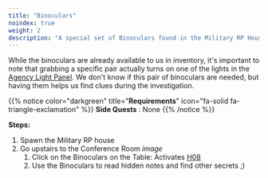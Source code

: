 ```yaml
---
title: "Binoculars"
noindex: true
weight: 2
description: "A special set of Binoculars found in the Military RP House will help you see things clearly."
---
```


While the binoculars are already available to us in inventory, it's important to note that grabbing a specific pair actually turns on one of the lights in the [Agency Light Panel](../../casebook/light_panel/).
We don't know if this pair of binoculars are needed, but having them helps us find clues during the investigation.

{{% notice color="darkgreen" title="**Requirements**" icon="fa-solid fa-triangle-exclamation"  %}}
**Side Quests** : None
{{% /notice %}}


**Steps:**

1. Spawn the Military RP house
1. Go upstairs to the Conference Room _image_
	1. Click on the Binoculars on the Table: Activates [H08](../../casebook/light_panel#h08)
	1. Use the Binoculars to read hidden notes and find other secrets ;) 
